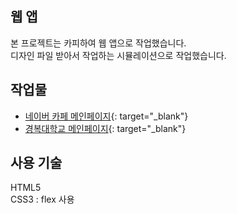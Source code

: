 ## 웹 앱
본 프로젝트는 카피하여 웹 앱으로 작업했습니다. <br>
디자인 파일 받아서 작업하는 시뮬레이션으로 작업했습니다.

## 작업물
- [네이버 카페 메인페이지](https://korea-webclass.github.io/web-app/html/naver-main.html){: target="_blank"}
- [경복대학교 메인페이지](https://korea-webclass.github.io/web-app/html/kbu.html "kbu link"){: target="_blank"}

## 사용 기술
HTML5 <br>
CSS3 : flex 사용